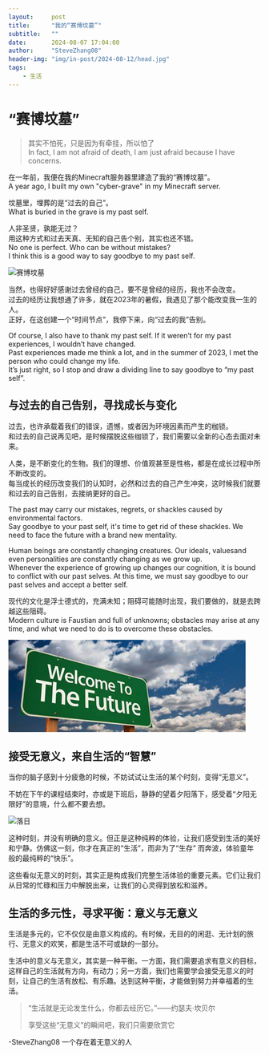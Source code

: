 ```yaml
---
layout:     post
title:      "我的“赛博坟墓”"
subtitle:   ""
date:       2024-08-07 17:04:00
author:     "SteveZhang08"
header-img: "img/in-post/2024-08-12/head.jpg"
tags:
    - 生活
---
```


# “赛博坟墓”
> 其实不怕死，只是因为有牵挂，所以怕了  
> In fact, I am not afraid of death, I am just afraid because I have concerns.

在一年前，我便在我的Minecraft服务器里建造了我的“赛博坟墓”。    
A year ago, I built my own "cyber-grave" in my Minecraft server.

坟墓里，埋葬的是“过去的自己”。   
What is buried in the grave is my past self.   

人非圣贤，孰能无过？  
用这种方式和过去天真、无知的自己告个别，其实也还不错。  
No one is perfect. Who can be without mistakes?  
I think this is a good way to say goodbye to my past self.

![赛博坟墓](https://world.our-soviet.cn/static/picture/photo-6.jpg)

当然，也得好好感谢过去曾经的自己，要不是曾经的经历，我也不会改变。  
过去的经历让我想通了许多，就在2023年的暑假，我遇见了那个能改变我一生的人。  
正好，在这创建一个“时间节点”，我停下来，向“过去的我”告别。  

Of course, I also have to thank my past self. If it weren’t for my past experiences, I wouldn’t have changed.  
Past experiences made me think a lot, and in the summer of 2023, I met the person who could change my life.  
It’s just right, so I stop and draw a dividing line to say goodbye to “my past self”.

## 与过去的自己告别，寻找成长与变化
过去，也许承载着我们的错误，遗憾，或者因为环境因素而产生的枷锁。  
和过去的自己说再见吧，是时候摆脱这些枷锁了，我们需要以全新的心态去面对未来。  

人类，是不断变化的生物。我们的理想、价值观甚至是性格，都是在成长过程中所不断改变的。  
每当成长的经历改变我们的认知时，必然和过去的自己产生冲突，这时候我们就要和过去的自己告别，去接纳更好的自己。  

The past may carry our mistakes, regrets, or shackles caused by environmental factors.  
Say goodbye to your past self, it's time to get rid of these shackles. We need to face the future with a brand new mentality.

Human beings are constantly changing creatures. Our ideals, values ​​and even personalities are constantly changing as we grow up.  
Whenever the experience of growing up changes our cognition, it is bound to conflict with our past selves. At this time, we must say goodbye to our past selves and accept a better self.

现代的文化是浮士德式的，充满未知；阻碍可能随时出现，我们要做的，就是去跨越这些阻碍。  
Modern culture is Faustian and full of unknowns; obstacles may arise at any time, and what we need to do is to overcome these obstacles.

![WelcomeToTheFuture](../img/in-post/2024-08-12/WelcomToTheFuture.jpg)

## 接受无意义，来自生活的“智慧”
当你的脑子感到十分疲惫的时候，不妨试试让生活的某个时刻，变得“无意义”。

不妨在下午的课程结束时，亦或是下班后，静静的望着夕阳落下，感受着“夕阳无限好”的意境，什么都不要去想。

![落日](https://stevezhang08.github.io/web.github.io/img/in-post/2024-08-03/sunset.png)

这种时刻，并没有明确的意义。但正是这种纯粹的体验，让我们感受到生活的美好和宁静。仿佛这一刻，你才在真正的“生活”，而非为了“生存”
而奔波，体验童年般的最纯粹的“快乐”。

这些看似无意义的时刻，其实正是构成我们完整生活体验的重要元素。它们让我们从日常的忙碌和压力中解脱出来，让我们的心灵得到放松和滋养。

## 生活的多元性，寻求平衡：意义与无意义

生活是多元的，它不仅仅是由意义构成的。有时候，无目的的闲逛、无计划的旅行、无意义的欢笑，都是生活不可或缺的一部分。

生活中的意义与无意义，其实是一种平衡。一方面，我们需要追求有意义的目标，这样自己的生活就有方向，有动力；另一方面，我们也需要学会接受无意义的时刻，让自己的生活有放松、有乐趣。达到这种平衡，才能做到努力并幸福着的生活。

> “生活就是无论发生什么，你都去经历它。”——约瑟夫·坎贝尔
>
> 享受这些“无意义”的瞬间吧，我们只需要欣赏它

-SteveZhang08 一个存在着无意义的人
